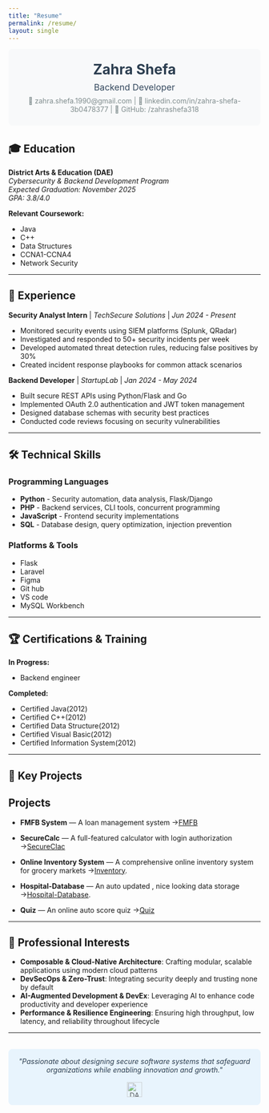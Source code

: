 ```yaml
---
title: "Resume"
permalink: /resume/
layout: single
---
```


<div style="text-align:center; margin-bottom:2rem; padding:1.5rem; background:#f8f9fa; border-radius:8px;">
  <h1 style="margin:0; color:#2c3e50;">Zahra Shefa</h1>
  <p style="margin:0.5rem 0; font-size:1.1rem; color:#34495e;">Backend Developer</p>
  <p style="margin:0; color:#7f8c8d;">📧 zahra.shefa.1990@gmail.com | 🔗 linkedin.com/in/zahra-shefa-3b0478377 | 🐙 GitHub: /zahrashefa318</p>
</div>

## 🎓 Education

**District Arts & Education (DAE)**  
*Cybersecurity & Backend Development Program*  
*Expected Graduation: November 2025*  
*GPA: 3.8/4.0*


**Relevant Coursework:**
- Java
- C++
- Data Structures
- CCNA1-CCNA4
- Network Security
---

## 💼 Experience

**Security Analyst Intern** | *TechSecure Solutions* | *Jun 2024 - Present*
- Monitored security events using SIEM platforms (Splunk, QRadar)
- Investigated and responded to 50+ security incidents per week
- Developed automated threat detection rules, reducing false positives by 30%
- Created incident response playbooks for common attack scenarios

**Backend Developer** | *StartupLab* | *Jan 2024 - May 2024*
- Built secure REST APIs using Python/Flask and Go
- Implemented OAuth 2.0 authentication and JWT token management
- Designed database schemas with security best practices
- Conducted code reviews focusing on security vulnerabilities

---

## 🛠️ Technical Skills

### Programming Languages
- **Python** - Security automation, data analysis, Flask/Django
- **PHP** - Backend services, CLI tools, concurrent programming
- **JavaScript** - Frontend security implementations
- **SQL** - Database design, query optimization, injection prevention

###  Platforms & Tools
- Flask
- Laravel
- Figma
- Git hub
- VS code
- MySQL Workbench


---

## 🏆 Certifications & Training

**In Progress:**
- Backend engineer

**Completed:**
- Certified Java(2012)
- Certified C++(2012)
- Certified Data Structure(2012)
- Certified Visual Basic(2012)
- Certified Information System(2012)




---

## 🚀 Key Projects


## Projects
- **FMFB System** — A loan management system →[FMFB](ProjectGallery/FMFB.md)
- **SecureCalc** — A full-featured calculator with login authorization →[SecureClac](ProjectGallery/secCalc.md) 
- **Online Inventory System** — A comprehensive online inventory system for grocery markets →[Inventory](ProjectGallery/inventory.md).
- **Hospital-Database** — An auto updated , nice looking data storage →[Hospital-Database](ProjectGallery/hospital.md).

-  **Quiz** — An online auto score quiz →[Quiz](ProjectGallery/quiz.md)

---

## 🎯 Professional Interests

- **Composable & Cloud-Native Architecture**: Crafting modular, scalable applications using modern cloud patterns
- **DevSecOps & Zero-Trust**: Integrating security deeply and trusting none by default
- **AI-Augmented Development & DevEx**: Leveraging AI to enhance code productivity and developer experience
- **Performance & Resilience Engineering**: Ensuring high throughput, low latency, and reliability throughout lifecycle

---

<div style="text-align:center; margin-top:2rem; padding:1rem; background:#e8f4fd; border-radius:8px;">
  <p style="margin:0; font-style:italic; color:#2c3e50;">"Passionate about designing secure software systems that safeguard organizations while enabling innovation and growth."</p>
  
  <div style="margin-top:1rem;">
    <img src="{{ '/assets/img/dae-logo.jpg' | relative_url }}" alt="DAE Logo" style="height:30px; opacity:0.7;">
  </div>
</div>
